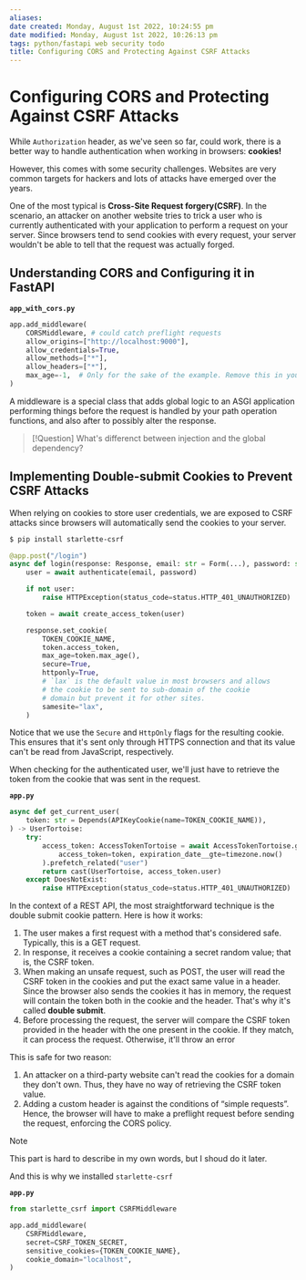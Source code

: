 ```yaml
---
aliases: 
date created: Monday, August 1st 2022, 10:24:55 pm
date modified: Monday, August 1st 2022, 10:26:13 pm
tags: python/fastapi web security todo 
title: Configuring CORS and Protecting Against CSRF Attacks
---
```


# Configuring CORS and Protecting Against CSRF Attacks

While `Authorization` header, as we've seen so far, could work, there is a better way to handle authentication when working in browsers: **cookies!**

However, this comes with some security challenges. Websites are very common targets for hackers and lots of attacks have emerged over the years.

One of the most typical is **Cross-Site Request forgery(CSRF)**. In the scenario, an attacker on another website tries to trick a user who is currently authenticated with your application to perform a request on your server. Since browsers tend to send cookies with every request, your server wouldn't be able to tell that the request was actually forged.

## Understanding CORS and Configuring it in FastAPI

**`app_with_cors.py`**

```python
app.add_middleware(
    CORSMiddleware, # could catch preflight requests
    allow_origins=["http://localhost:9000"],
    allow_credentials=True,
    allow_methods=["*"],
    allow_headers=["*"],
    max_age=-1,  # Only for the sake of the example. Remove this in your own project.
)
```

A middleware is a special class that adds global logic to an ASGI application performing things before the request is handled by your path operation functions, and also after to possibly alter the response.

> [!Question]
> What's differenct between injection and the global dependency?

## Implementing Double-submit Cookies to Prevent CSRF Attacks

When relying on cookies to store user credentials, we are exposed to CSRF attacks since browsers will automatically send the cookies to your server.

```bash
$ pip install starlette-csrf
```

```python
@app.post("/login")
async def login(response: Response, email: str = Form(...), password: str = Form(...)):
    user = await authenticate(email, password)

    if not user:
        raise HTTPException(status_code=status.HTTP_401_UNAUTHORIZED)

    token = await create_access_token(user)

    response.set_cookie(
        TOKEN_COOKIE_NAME,
        token.access_token,
        max_age=token.max_age(),
        secure=True,
        httponly=True,
        # `lax` is the default value in most browsers and allows
        # the cookie to be sent to sub-domain of the cookie
        # domain but prevent it for other sites.
        samesite="lax",
    )
```

Notice that we use the `Secure` and `HttpOnly` flags for the resulting cookie. This ensures that it's sent only through HTTPS connection and that its value can't be read from JavaScript, respectively.

When checking for the authenticated user, we'll just have to retrieve the token from the cookie that was sent in the request.

**`app.py`**

```python
async def get_current_user(
    token: str = Depends(APIKeyCookie(name=TOKEN_COOKIE_NAME)),
) -> UserTortoise:
    try:
        access_token: AccessTokenTortoise = await AccessTokenTortoise.get(
            access_token=token, expiration_date__gte=timezone.now()
        ).prefetch_related("user")
        return cast(UserTortoise, access_token.user)
    except DoesNotExist:
        raise HTTPException(status_code=status.HTTP_401_UNAUTHORIZED)
```

In the context of a REST API, the most straightforward technique is the double submit cookie pattern. Here is how it works: 

1. The user makes a first request with a method that's considered safe. Typically, this is a GET request.
2. In response, it receives a cookie containing a secret random value; that is, the CSRF token.
3. When making an unsafe request, such as POST, the user will read the CSRF token in the cookies and put the exact same value in a header. Since the browser also sends the cookies it has in memory, the request will contain the token both in the cookie and the header. That's why it's called **double submit**.
4. Before processing the request, the server will compare the CSRF token provided in the header with the one present in the cookie. If they match, it can process the request. Otherwise, it'll throw an error

This is safe for two reason:

1. An attacker on a third-party website can't read the cookies for a domain they don't own. Thus, they have no way of retrieving the CSRF token value.
2. Adding a custom header is against the conditions of “simple requests”. Hence, the browser will have to make a preflight request before sending the request, enforcing the CORS policy.

> [!Note]
> This part is hard to describe in my own words, but I shoud do it later.

And this is why we installed `starlette-csrf`

**`app.py`**

```python
from starlette_csrf import CSRFMiddleware

app.add_middleware(
    CSRFMiddleware,
    secret=CSRF_TOKEN_SECRET,
    sensitive_cookies={TOKEN_COOKIE_NAME},
    cookie_domain="localhost",
)
```